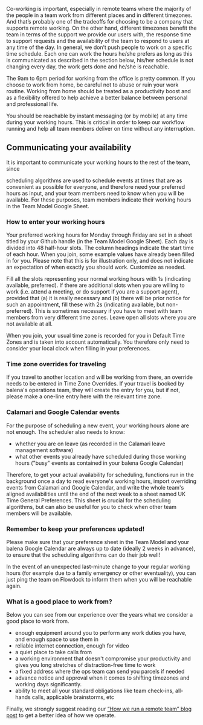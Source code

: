 Co-working is important, especially in remote teams where the majority of the people in a team work from different places and in different timezones. And that’s probably one of the tradeoffs for choosing to be a company that supports remote working. On the other hand, different timezones benefit the team in terms of the support we provide our users with, the response time to support requests and the availability of the team to respond to users at any time of the day. In general, we don’t push people to work on a specific time schedule. Each one can work the hours he/she prefers as long as this is communicated as described in the section below, his/her schedule is not changing every day, the work gets done and he/she is reachable.

The 9am to 6pm period for working from the office is pretty common. If you choose to work from home, be careful not to abuse or ruin your work routine. Working from home should be treated as a productivity boost and as a flexibility offered to help achieve a better balance between personal and professional life.

You should be reachable by instant messaging (or by mobile) at any time during your working hours. This is critical in order to keep our workflow running and help all team members deliver on time without any interruption.

## Communicating your availability

It is important to communicate your working hours to the rest of the team, since

scheduling algorithms are used to schedule events at times that are as convenient as possible for everyone, and therefore need your preferred hours as input, and
your team members need to know when you will be available.
For these purposes, team members indicate their working hours in the Team Model Google Sheet.

### How to enter your working hours

Your preferred working hours for Monday through Friday are set in a sheet titled by your Github handle (in the Team Model Google Sheet). Each day is divided into 48 half-hour slots. The column headings indicate the start time of each hour. When you join, some example values have already been filled in for you. Please note that this is for illustration only, and does not indicate an expectation of when exactly you should work. Customize as needed.

Fill all the slots representing your normal working hours with 1s (indicating available, preferred). If there are additional slots when you are willing to work (i.e. attend a meeting, or do support if you are a support agent), provided that (a) it is really necessary and (b) there will be prior notice for such an appointment, fill these with 2s (indicating available, but non-preferred). This is sometimes necessary if you have to meet with team members from very different time zones. Leave open all slots where you are not available at all.

When you join, your usual time zone is recorded for you in Default Time Zones and is taken into account automatically. You therefore only need to consider your local clock when filling in your preferences.

### Time zone overrides for traveling

If you travel to another location and will be working from there, an override needs to be entered in Time Zone Overrides. If your travel is booked by balena's operations team, they will create the entry for you, but if not, please make a one-line entry here with the relevant time zone.

### Calamari and Google Calendar events

For the purpose of scheduling a new event, your working hours alone are not enough. The scheduler also needs to know:

- whether you are on leave (as recorded in the Calamari leave management software)
- what other events you already have scheduled during those working hours ("busy" events as contained in your balena Google Calendar)

Therefore, to get your actual availability for scheduling, functions run in the background once a day to read everyone's working hours, import overriding events from Calamari and Google Calendar, and write the whole team's aligned availabilities until the end of the next week to a sheet named UK Time General Preferences. This sheet is crucial for the scheduling algorithms, but can also be useful for you to check when other team members will be available.

### Remember to keep your preferences updated!

Please make sure that your preference sheet in the Team Model and your balena Google Calendar are always up to date (ideally 2 weeks in advance), to ensure that the scheduling algorithms can do their job well!

In the event of an unexpected last-minute change to your regular working hours (for example due to a family emergency or other eventuality), you can just ping the team on Flowdock to inform them when you will be reachable again.

### What is a good place to work from?

Below you can see from our experience over the years what we consider a good place to work from. 
- enough equipment around you to perform any work duties you have, and enough space to use them in
- reliable internet connection, enough for video
- a quiet place to take calls from
- a working environment that doesn't compromise your productivity and gives you long stretches of distraction-free time to work
- a fixed address where the ops team can send you parcels if needed
- advance notice and approval when it comes to shifting timezones and working days significantly.
- ability to meet all your standard obligations like team check-ins, all-hands calls, applicable brainstorms, etc

Finally, we strongly suggest reading our [“How we run a remote team” blog post](https://resin.io/blog/how-we-run-a-remote-team/) to get a better idea of how we operate.